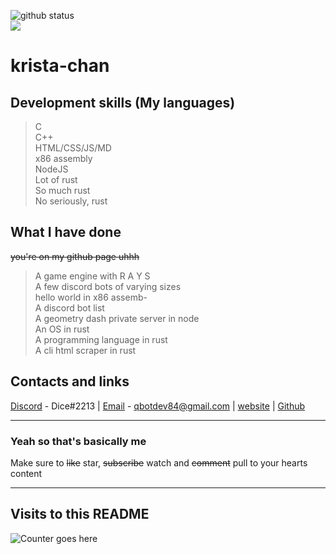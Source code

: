 <a><img src="https://github-readme-stats.vercel.app/api?username=krista-chan&show_icons=true&theme=material-palenight&count_private=true" alt="github status"/> <br> <img src="https://github-readme-stats.vercel.app/api/top-langs/?username=krista-chan&layout=compact&theme=material-palenight"/></a>

# krista-chan

## Development skills (My languages)

> C  
> C++  
> HTML/CSS/JS/MD  
> x86 assembly  
> NodeJS  
> Lot of rust  
> So much rust  
> No seriously, rust  

## What I have done

~~you're on my github page uhhh~~  
> A game engine with R A Y S  
> A few discord bots of varying sizes  
> hello world in x86 assemb-  
> A discord bot list  
> A geometry dash private server in node  
> An OS in rust  
> A programming language in rust  
> A cli html scraper in rust  

## Contacts and links  

[Discord]() - Dice#2213 | [Email]() - qbotdev84@gmail.com | [website](https://krista-chan.github.io) |  [Github](You're-so-funny)

---

### Yeah so that's basically me  

Make sure to ~~like~~ star, ~~subscribe~~ watch and ~~comment~~ pull to your hearts content

---

## Visits to this README

<img src="https://count.getloli.com/get/@krista-chan?theme=rule34" alt="Counter goes here" />
